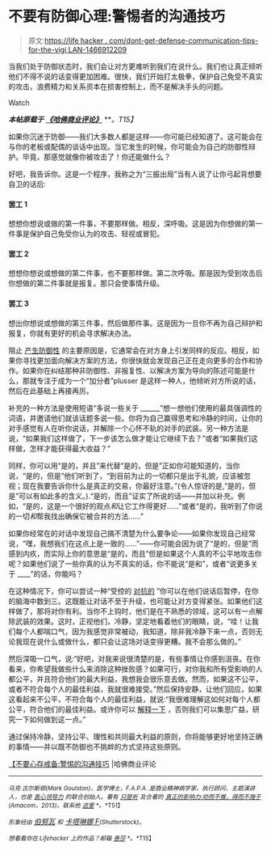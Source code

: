 # 不要有防御心理:警惕者的沟通技巧

> 原文:[https://life hacker . com/dont-get-defense-communication-tips-for-the-vigi LAN-1466912209](https://lifehacker.com/dont-get-defensive-communication-tips-for-the-vigilan-1466912209)

当我们处于防御状态时，我们会让对方更难听到我们在说什么。我们也让真正倾听他们不得不说的话变得更加困难。很快，我们开始打太极拳，保护自己免受不真实的攻击，浪费精力和关系资本在损害控制上，而不是解决手头的问题。

Watch

***本帖原载于*** [***《哈佛商业评论》***](http://blogs.hbr.org/2013/11/dont-get-defensive-communication-tips-for-the-vigilant/) ***。*T15】**

如果你沉迷于防御——我们大多数人都是这样——你可能已经知道了。这可能会在与你的老板或配偶的谈话中出现。当它发生的时候，你可能会为自己的防御性辩护。毕竟，那感觉就像你被攻击了！你还能做什么？

好吧，我告诉你。这是一个程序，我称之为“三振出局”当有人说了让你弓起背想要自卫的话后:

#### 罢工 1

想想你想说或做的第一件事，不要那样做。相反，深呼吸。这是因为你想做的第一件事是保护自己免受你认为的攻击、轻视或冒犯。

#### 罢工 2

想想你想说或想做的第二件事，也不要那样做。第二次呼吸。那是因为受到攻击后你想做的第二件事就是报复。那只会使事情升级。

#### 罢工 3

想出你想说或想做的第三件事，然后做那件事。这是因为一旦你不再为自己辩护和报复，你就有更好的机会寻求解决办法。

阻止 [产生防御性](https://lifehacker.com/how-to-take-constructive-criticism-like-a-champ-5957850) 的主要原因是，它通常会在对方身上引发同样的反应。相反，如果你寻找更加面向解决方案的方法，你很快就会发现自己正在走向更多的合作和协作。如果你在纠结那种非防御性、非报复性、以解决方案为导向的陈述可能是什么，那就专注于成为一个“加分者”plusser 是这样一种人，他倾听对方所说的话，然后在此基础上再接再厉。

补充的一种方法是使用短语“多说一些关于 ______”想一想他们使用的最具强调性的词语，并邀请他们就该话题多说一些。你将为自己赢得思考和冷静的时间，让你的对手感觉有人在听你说话，并解除一个心怀不轨的对手的武装。另一种方法是说，“如果我们这样做了，下一步该怎么做才能让它继续下去？”或者“如果我们这样做，怎样才能获得最大收益？”

同样，你可以用“是的，并且”来代替“是的，但是”正如你可能知道的，当你说，“是的，但是”他们听到了，“到目前为止的一切都只是出于礼貌，应该被忽视；现在我要告诉你什么是真正的交易，你最好注意。”(令人惊讶的是,“是的，但是”可以有如此多的含义。).“是的，而且”证实了所说的话——并加以补充。例如，“是的，这是一个很好的观点*和*让它工作得更好……”或者“是的，我听到了你说的一切*和*帮我找出确保它被合并的方法……”

如果你经常在的对话中发现自己搞不清楚为什么要争论——如果你发现自己经常说，“嘿，我想我们在这点上是一致的……”——你可能会因为说了“是的，但是”而感到内疚，而实际上你的意思是“是的，而且”但是如果这个人真的不公平地攻击你呢？如果他们说了一些你真的认为不真实的话，你不能说“是和”，或者“说更多关于 ____”的话，你能吗？

在这种情况下，你可以尝试一种“受控的 [对抗的](https://lifehacker.com/how-to-productively-call-people-out-on-their-bs-withou-5909055) ”你可以在他们说话后暂停，在你的脑海中数到三。这既能让对话不至于升级，也可能让对方变得紧张。如果他们这样做了，那将对你有利。当你不上钩时，他们是在不熟悉的领域，这可以有一点解除武装的效果。这时，正视他们，冷静，坚定地看着他们的眼睛，说，“哇！让我们每个人都喘口气，因为我感觉非常被动，我知道，除非我冷静下来一点，否则无论我现在说什么或做什么，都只会让这场对话变得更糟。我不会那么做的。”

然后深吸一口气，说:“好吧，对我来说很清楚的是，有些事情让你感到沮丧。在你看来，你希望我做些什么来消除这种挫败感？如果可行，对你我和所有受影响的人都公平，并且符合他们的最大利益，我想我会很乐意去做。然而，如果这不公平，或者不符合每个人的最佳利益，我就很难接受。”然后保持安静，让他们回应，如果这看起来不公平，不符合每个人的最佳利益，就说:“我很难理解这如何对每个人都公平，符合他们的最佳利益。或许你可以 [解释一下](https://lifehacker.com/how-to-listen-when-your-communication-styles-dont-matc-1443833493) ，否则我们可以集思广益，研究一下如何做到这一点。”

通过保持冷静，坚持公平、理性和共同最大利益的原则，你将能够更好地坚持正确的事情——并以既不防御也不挑衅的方式坚持这些原则。

[【不要心存戒备:警惕的沟通技巧](http://blogs.hbr.org/2013/11/dont-get-defensive-communication-tips-for-the-vigilant/) |哈佛商业评论

* * *

<small>*马克·古尔斯顿(Mark Goulston)，医学博士，F.A.P.A .是商业精神病学家、执行顾问、主题演讲人，也是*</small> [<small>*衷心领导力*</small>](http://www.heartfeltleadership.com/) <small>*的联合创始人。著有*</small> [<small>*只是听*</small>](http://www.amazon.com/gp/product/0814414036?asc_campaign=InlineText&asc_refurl=https://lifehacker.com/dont-get-defensive-communication-tips-for-the-vigilan-1466912209&asc_source=&tag=kinjalifehackerlink-20) <small>*及合著的*</small> [<small>*真正的影响力:劝而不推，得而不施于*</small>](http://www.getrealinfluence.com/)<small>*(Amacom，2013)。联系他*</small> [<small>*这里*</small>](https://mail.google.com/mail/?view=cm&fs=1&tf=1&to=mark.goulston@hfleader.com) <small>*。*T51】</small>

<small>*形象经由*</small> [*伯努瓦*](http://www.shutterstock.com/pic.mhtml?id=146438591&src=id) <small>*和*</small> [*卡塔琳娜 F*](http://www.shutterstock.com/pic.mhtml?id=113374864&src=id)<small>*(Shutterstock)。*</small>

<small>*想看看你在 Lifehacker 上的作品？邮箱*</small> [<small>*泰莎*</small>](https://mail.google.com/mail/?view=cm&fs=1&tf=1&to=tessa@lifehacker.com) <small>*。*T15】</small>